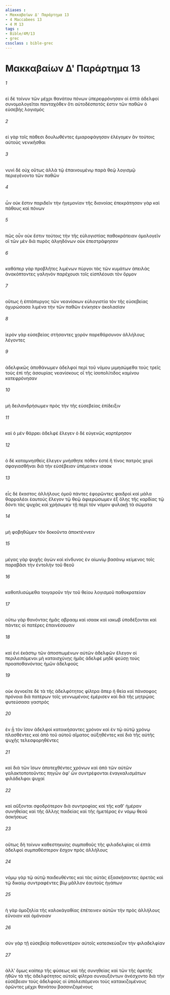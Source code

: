 ```yaml
---
aliases : 
- Μακκαβαίων Δ' Παράρτημα 13
- 4 Maccabees 13
- 4 M 13
tags : 
- Bible/4M/13
- grec
cssclass : bible-grec
---
```


# Μακκαβαίων Δ' Παράρτημα 13

###### 1
εἰ δὲ τοίνυν τῶν μέχρι θανάτου πόνων ὑπερεφρόνησαν οἱ ἑπτὰ ἀδελφοί συνομολογεῖται πανταχόθεν ὅτι αὐτοδέσποτός ἐστιν τῶν παθῶν ὁ εὐσεβὴς λογισμός
###### 2
εἰ γὰρ τοῖς πάθεσι δουλωθέντες ἐμιαροφάγησαν ἐλέγομεν ἂν τούτοις αὐτοὺς νενικῆσθαι
###### 3
νυνὶ δὲ οὐχ οὕτως ἀλλὰ τῷ ἐπαινουμένῳ παρὰ θεῷ λογισμῷ περιεγένοντο τῶν παθῶν
###### 4
ὧν οὐκ ἔστιν παριδεῖν τὴν ἡγεμονίαν τῆς διανοίας ἐπεκράτησαν γὰρ καὶ πάθους καὶ πόνων
###### 5
πῶς οὖν οὐκ ἔστιν τούτοις τὴν τῆς εὐλογιστίας παθοκράτειαν ὁμολογεῖν οἳ τῶν μὲν διὰ πυρὸς ἀλγηδόνων οὐκ ἐπεστράφησαν
###### 6
καθάπερ γὰρ προβλῆτες λιμένων πύργοι τὰς τῶν κυμάτων ἀπειλὰς ἀνακόπτοντες γαληνὸν παρέχουσι τοῖς εἰσπλέουσι τὸν ὅρμον
###### 7
οὕτως ἡ ἑπτάπυργος τῶν νεανίσκων εὐλογιστία τὸν τῆς εὐσεβείας ὀχυρώσασα λιμένα τὴν τῶν παθῶν ἐνίκησεν ἀκολασίαν
###### 8
ἱερὸν γὰρ εὐσεβείας στήσαντες χορὸν παρεθάρσυνον ἀλλήλους λέγοντες
###### 9
ἀδελφικῶς ἀποθάνωμεν ἀδελφοί περὶ τοῦ νόμου μιμησώμεθα τοὺς τρεῖς τοὺς ἐπὶ τῆς ἀσσυρίας νεανίσκους οἳ τῆς ἰσοπολίτιδος καμίνου κατεφρόνησαν
###### 10
μὴ δειλανδρήσωμεν πρὸς τὴν τῆς εὐσεβείας ἐπίδειξιν
###### 11
καὶ ὁ μέν θάρρει ἀδελφέ ἔλεγεν ὁ δέ εὐγενῶς καρτέρησον
###### 12
ὁ δὲ καταμνησθεὶς ἔλεγεν μνήσθητε πόθεν ἐστέ ἢ τίνος πατρὸς χειρὶ σφαγιασθῆναι διὰ τὴν εὐσέβειαν ὑπέμεινεν ισαακ
###### 13
εἷς δὲ ἕκαστος ἀλλήλους ὁμοῦ πάντες ἐφορῶντες φαιδροὶ καὶ μάλα θαρραλέοι ἑαυτούς ἔλεγον τῷ θεῷ ἀφιερώσωμεν ἐξ ὅλης τῆς καρδίας τῷ δόντι τὰς ψυχὰς καὶ χρήσωμεν τῇ περὶ τὸν νόμον φυλακῇ τὰ σώματα
###### 14
μὴ φοβηθῶμεν τὸν δοκοῦντα ἀποκτέννειν
###### 15
μέγας γὰρ ψυχῆς ἀγὼν καὶ κίνδυνος ἐν αἰωνίῳ βασάνῳ κείμενος τοῖς παραβᾶσι τὴν ἐντολὴν τοῦ θεοῦ
###### 16
καθοπλισώμεθα τοιγαροῦν τὴν τοῦ θείου λογισμοῦ παθοκρατείαν
###### 17
οὕτω γὰρ θανόντας ἡμᾶς αβρααμ καὶ ισαακ καὶ ιακωβ ὑποδέξονται καὶ πάντες οἱ πατέρες ἐπαινέσουσιν
###### 18
καὶ ἑνὶ ἑκάστῳ τῶν ἀποσπωμένων αὐτῶν ἀδελφῶν ἔλεγον οἱ περιλειπόμενοι μὴ καταισχύνῃς ἡμᾶς ἀδελφέ μηδὲ ψεύσῃ τοὺς προαποθανόντας ἡμῶν ἀδελφούς
###### 19
οὐκ ἀγνοεῖτε δὲ τὰ τῆς ἀδελφότητος φίλτρα ἅπερ ἡ θεία καὶ πάνσοφος πρόνοια διὰ πατέρων τοῖς γεννωμένοις ἐμέρισεν καὶ διὰ τῆς μητρῴας φυτεύσασα γαστρός
###### 20
ἐν ᾗ τὸν ἴσον ἀδελφοὶ κατοικήσαντες χρόνον καὶ ἐν τῷ αὐτῷ χρόνῳ πλασθέντες καὶ ἀπὸ τοῦ αὐτοῦ αἵματος αὐξηθέντες καὶ διὰ τῆς αὐτῆς ψυχῆς τελεσφορηθέντες
###### 21
καὶ διὰ τῶν ἴσων ἀποτεχθέντες χρόνων καὶ ἀπὸ τῶν αὐτῶν γαλακτοποτοῦντες πηγῶν ἀφ' ὧν συντρέφονται ἐναγκαλισμάτων φιλάδελφοι ψυχαί
###### 22
καὶ αὔξονται σφοδρότερον διὰ συντροφίας καὶ τῆς καθ' ἡμέραν συνηθείας καὶ τῆς ἄλλης παιδείας καὶ τῆς ἡμετέρας ἐν νόμῳ θεοῦ ἀσκήσεως
###### 23
οὕτως δὴ τοίνυν καθεστηκυίης συμπαθοῦς τῆς φιλαδελφίας οἱ ἑπτὰ ἀδελφοὶ συμπαθέστερον ἔσχον πρὸς ἀλλήλους
###### 24
νόμῳ γὰρ τῷ αὐτῷ παιδευθέντες καὶ τὰς αὐτὰς ἐξασκήσαντες ἀρετὰς καὶ τῷ δικαίῳ συντραφέντες βίῳ μᾶλλον ἑαυτοὺς ἠγάπων
###### 25
ἡ γὰρ ὁμοζηλία τῆς καλοκἀγαθίας ἐπέτεινεν αὐτῶν τὴν πρὸς ἀλλήλους εὔνοιαν καὶ ὁμόνοιαν
###### 26
σὺν γὰρ τῇ εὐσεβείᾳ ποθεινοτέραν αὑτοῖς κατεσκεύαζον τὴν φιλαδελφίαν
###### 27
ἀλλ' ὅμως καίπερ τῆς φύσεως καὶ τῆς συνηθείας καὶ τῶν τῆς ἀρετῆς ἠθῶν τὰ τῆς ἀδελφότητος αὐτοῖς φίλτρα συναυξόντων ἀνέσχοντο διὰ τὴν εὐσέβειαν τοὺς ἀδελφοὺς οἱ ὑπολειπόμενοι τοὺς καταικιζομένους ὁρῶντες μέχρι θανάτου βασανιζομένους
